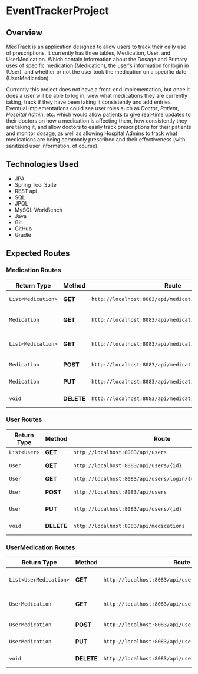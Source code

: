 # EventTrackerProject

## Overview
MedTrack is an application designed to allow users to track their daily use of prescriptions. It currently has three tables, Medication, User, and UserMedication. Which contain information about the Dosage and Primary uses of specific medication (Medication), the user's information for login in (User), and whether or not the user took the medication on a specific date (UserMedication).

 Currently this project does not have a front-end implementation, but once it does a user will be able to log in, view what medications they are currently taking, track if they have been taking it consistently and add entries. Eventual implementations could see user roles such as *Doctor*, *Patient*, *Hospital Admin*, etc. which would allow patients to give real-time updates to their doctors on how a medication is affecting them, how consistently they are taking it, and allow doctors to easily track prescriptions for their patients and monitor dosage, as well as allowing Hospital Admins to track what medications are being commonly prescribed and their effectiveness (with sanitized user information, of course).

## Technologies Used
- JPA
- Spring Tool Suite
- REST api
- SQL
- JPQL
- MySQL WorkBench
- Java
- Git
- GitHub
- Gradle


## Expected Routes


### Medication Routes
|      Return Type       |   Method   |                    Route                                |       Functionality       |
|------------------------|------------|---------------------------------------------------------|---------------------------|
| `List<Medication>`     | **GET**    | `http://localhost:8083/api/medications`                 | *Find all Medications*    |
| `Medication`           | **GET**    | `http://localhost:8083/api/medications/{id}`            | *Find a Medication by ID* |
| `List<Medication>`     | **GET**    | `http://localhost:8083/api/medications/search/{keyword}`| *Find Medication by Name* |
| `Medication`           | **POST**   | `http://localhost:8083/api/medications`                 | *Create New Medication*   |
| `Medication`           | **PUT**    | `http://localhost:8083/api/medications/{id}`            | *Update Medication*       |
| `void`                 | **DELETE** | `http://localhost:8083/api/medications/{id}`            |  *Delete Medication*      |




### User Routes
| Return Type  |   Method   |                          Route                                |    Functionality    |
|--------------|------------|---------------------------------------------------------------|---------------------|
| `List<User>` | **GET**    | `http://localhost:8083/api/users`                             | *Find all users*    |
| `User`       | **GET**    | `http://localhost:8083/api/users/{id}`                        | *Find a user by id* |
| `User`       | **GET**    | `http://localhost:8083/api/users/login/{username}/{password}` | *Login User*        |
| `User`       | **POST**   | `http://localhost:8083/api/users`                             | *Create New User*   |
| `User`       | **PUT**    | `http://localhost:8083/api/users/{id}`                        | *Update a User*     |
| `void`       | **DELETE** | `http://localhost:8083/api/medications`                       | *Delete a User*     |



### UserMedication Routes
|      Return Type       |   Method   |                           Route                                  |             Functionality             |
|------------------------|------------|------------------------------------------------------------------|---------------------------------------|
| `List<UserMedication>` | **GET**    | `http://localhost:8083/api/user/{id}/usermedications`  | *Find all UserMedications for a User* |
| `UserMedication`       | **GET**    | `http://localhost:8083/api/usermedications/{id}`       | *Find a UserMedication by ID*         |
| `UserMedication`       | **POST**   | `http://localhost:8083/api/users/{id}/usermedications` | *Create a new UserMedication*         |
| `UserMedication`       | **PUT**    | `http://localhost:8083/api/usermedications/{id}`       | *Update a UserMedication*             |
| `void`                 | **DELETE** | `http://localhost:8083/api/usermedications/{id}`       | *Delete a UserMedication*             |
